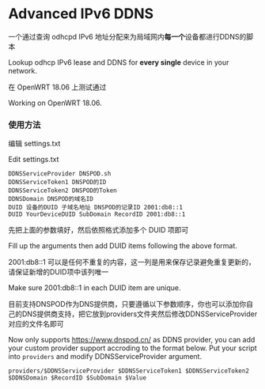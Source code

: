 # Advanced IPv6 DDNS

一个通过查询 odhcpd IPv6 地址分配来为局域网内**每一个**设备都进行DDNS的脚本

Lookup odhcp IPv6 lease and DDNS for **every single** device in your network.

在 OpenWRT 18.06 上测试通过

Working on OpenWRT 18.06.

### 使用方法

编辑 settings.txt

Edit settings.txt

```
DDNSServiceProvider DNSPOD.sh
DDNSServiceToken1 DNSPOD的ID
DDNSServiceToken2 DNSPOD的Token
DDNSDomain DNSPOD的域名ID
DUID 设备的DUID 子域名地址 DNSPOD的记录ID 2001:db8::1
DUID YourDeviceDUID SubDomain RecordID 2001:db8::1
```
先把上面的参数填好，然后依照格式添加多个 DUID 项即可 

Fill up the arguments then add DUID items following the above format.

2001:db8::1 可以是任何不重复的内容，这一列是用来保存记录避免重复更新的，请保证新增的DUID项中该列唯一

Make sure 2001:db8::1 in each DUID item are unique.

目前支持DNSPOD作为DNS提供商，只要遵循以下参数顺序，你也可以添加你自己的DNS提供商支持，把它放到providers文件夹然后修改DDNSServiceProvider对应的文件名即可

Now only supports https://www.dnspod.cn/ as DDNS provider, you can add your custom provider support accroding to the format below. Put your script into `providers` and modify DDNSServiceProvider argument.

`providers/$DDNSServiceProvider $DDNSServiceToken1 $DDNSServiceToken2 $DDNSDomain $RecordID $SubDomain $Value`
